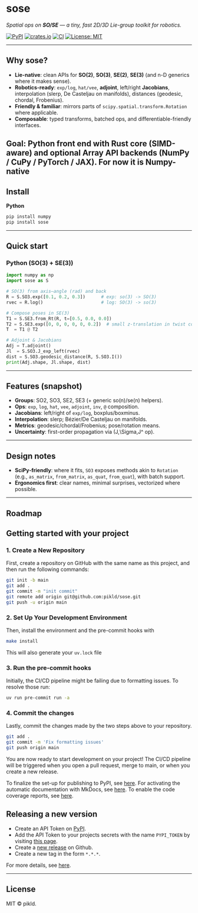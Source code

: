# sose

*Spatial ops on **SO/SE** — a tiny, fast 2D/3D Lie-group toolkit for robotics.*

[![PyPI](https://img.shields.io/pypi/v/sose.svg)](https://pypi.org/project/sose/) [![crates.io](https://img.shields.io/crates/v/sose.svg)](https://crates.io/crates/sose) [![CI](https://img.shields.io/github/actions/workflow/status/pikld/sose/ci.yml)](https://github.com/pikld/sose/actions) [![License: MIT](https://img.shields.io/badge/License-MIT-blue.svg)](#license)

---

## Why **sose**?

- **Lie-native**: clean APIs for **SO(2)**, **SO(3)**, **SE(2)**, **SE(3)** (and n-D generics where it makes sense).  
- **Robotics-ready**: `exp/log`, `hat/vee`, **adjoint**, left/right **Jacobians**, interpolation (slerp, De Casteljau on manifolds), distances (geodesic, chordal, Frobenius).  
- **Friendly & familiar**: mirrors parts of `scipy.spatial.transform.Rotation` where applicable.  
- **Composable**: typed transforms, batched ops, and differentiable-friendly interfaces.

Goal: Python front end with Rust core (SIMD-aware) and optional Array API backends (NumPy / CuPy / PyTorch / JAX). For now it is Numpy-native
---

## Install

**Python**
```bash
pip install numpy
pip install sose
```
---

## Quick start

### Python (SO(3) + SE(3))
```python
import numpy as np
import sose as S

# SO(3) from axis–angle (rad) and back
R = S.SO3.exp([0.1, 0.2, 0.3])      # exp: so(3) -> SO(3)
rvec = R.log()                      # log: SO(3) -> so(3)

# Compose poses in SE(3)
T1 = S.SE3.from_Rt(R, t=[0.5, 0.0, 0.0])
T2 = S.SE3.exp([0, 0, 0, 0, 0, 0.2])  # small z-translation in twist coords
T  = T1 @ T2

# Adjoint & Jacobians
Adj = T.adjoint()
Jl  = S.SO3.J_exp_left(rvec)
dist = S.SO3.geodesic_distance(R, S.SO3.I())
print(Adj.shape, Jl.shape, dist)
```

---

## Features (snapshot)

- **Groups**: SO2, SO3, SE2, SE3 (+ generic so(n)/se(n) helpers).  
- **Ops**: `exp`, `log`, `hat`, `vee`, `adjoint`, `inv`, `@` composition.  
- **Jacobians**: left/right of `exp/log`, boxplus/boxminus.  
- **Interpolation**: slerp; Bézier/De Casteljau on manifolds.  
- **Metrics**: geodesic/chordal/Frobenius; pose/rotation means.  
- **Uncertainty**: first-order propagation via \(J\,\Sigma\,J^	op\).  
---

## Design notes

- **SciPy-friendly**: where it fits, `SO3` exposes methods akin to `Rotation` (e.g., `as_matrix`, `from_matrix`, `as_quat`, `from_quat`), with batch support.  
- **Ergonomics first**: clear names, minimal surprises, vectorized where possible.
---

## Roadmap

## Getting started with your project

### 1. Create a New Repository

First, create a repository on GitHub with the same name as this project, and then run the following commands:

```bash
git init -b main
git add .
git commit -m "init commit"
git remote add origin git@github.com:pikld/sose.git
git push -u origin main
```

### 2. Set Up Your Development Environment

Then, install the environment and the pre-commit hooks with

```bash
make install
```

This will also generate your `uv.lock` file

### 3. Run the pre-commit hooks

Initially, the CI/CD pipeline might be failing due to formatting issues. To resolve those run:

```bash
uv run pre-commit run -a
```

### 4. Commit the changes

Lastly, commit the changes made by the two steps above to your repository.

```bash
git add .
git commit -m 'Fix formatting issues'
git push origin main
```

You are now ready to start development on your project!
The CI/CD pipeline will be triggered when you open a pull request, merge to main, or when you create a new release.

To finalize the set-up for publishing to PyPI, see [here](https://fpgmaas.github.io/cookiecutter-uv/features/publishing/#set-up-for-pypi).
For activating the automatic documentation with MkDocs, see [here](https://fpgmaas.github.io/cookiecutter-uv/features/mkdocs/#enabling-the-documentation-on-github).
To enable the code coverage reports, see [here](https://fpgmaas.github.io/cookiecutter-uv/features/codecov/).

## Releasing a new version

- Create an API Token on [PyPI](https://pypi.org/).
- Add the API Token to your projects secrets with the name `PYPI_TOKEN` by visiting [this page](https://github.com/pikld/sose/settings/secrets/actions/new).
- Create a [new release](https://github.com/pikld/sose/releases/new) on Github.
- Create a new tag in the form `*.*.*`.

For more details, see [here](https://fpgmaas.github.io/cookiecutter-uv/features/cicd/#how-to-trigger-a-release).

---

## License

MIT © pikld.
